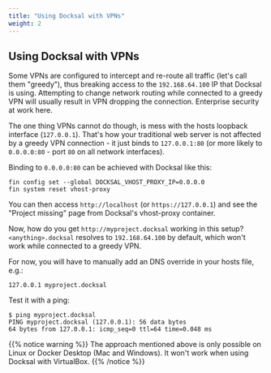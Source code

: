 ```yaml
---
title: "Using Docksal with VPNs"
weight: 2
---
```


## Using Docksal with VPNs

Some VPNs are configured to intercept and re-route all traffic (let's call them "greedy"), thus breaking 
access to the `192.168.64.100` IP that Docksal is using. Attempting to change network routing while connected to
a greedy VPN will usually result in VPN dropping the connection. Enterprise security at work here.

The one thing VPNs cannot do though, is mess with the hosts loopback interface (`127.0.0.1`). That's how your 
traditional web server is not affected by a greedy VPN connection - it just binds to `127.0.0.1:80` (or more 
likely to `0.0.0.0:80` - port `80` on all network interfaces).

Binding to `0.0.0.0:80` can be achieved with Docksal like this:
```
fin config set --global DOCKSAL_VHOST_PROXY_IP=0.0.0.0
fin system reset vhost-proxy
```
You can then access `http://localhost` (or `https://127.0.0.1`) and see the "Project missing" page from Docksal's
vhost-proxy container.

Now, how do you get `http://myproject.docksal` working in this setup? `<anything>.docksal` resolves to `192.168.64.100` 
by default, which won't work while connected to a greedy VPN.

For now, you will have to manually add an DNS override in your hosts file, e.g.:
```
127.0.0.1 myproject.docksal
```

Test it with a ping:
```
$ ping myproject.docksal
PING myproject.docksal (127.0.0.1): 56 data bytes
64 bytes from 127.0.0.1: icmp_seq=0 ttl=64 time=0.048 ms
```

{{% notice warning %}}
The approach mentioned above is only possible on Linux or Docker Desktop (Mac and Windows). It won't work when using 
Docksal with VirtualBox.
{{% /notice %}}